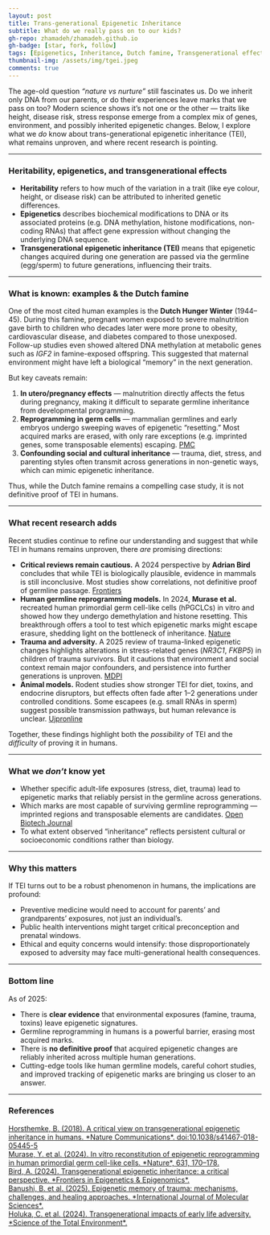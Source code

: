 ```yaml
---
layout: post
title: Trans‐generational Epigenetic Inheritance
subtitle: What do we really pass on to our kids?
gh-repo: zhamadeh/zhamadeh.github.io
gh-badge: [star, fork, follow]
tags: [Epigenetics, Inheritance, Dutch famine, Transgenerational effects]
thumbnail-img: /assets/img/tgei.jpeg
comments: true
---
```


The age-old question *“nature vs nurture”* still fascinates us. Do we inherit only DNA from our parents, or do their experiences leave marks that we pass on too? Modern science shows it’s not one or the other — traits like height, disease risk, stress response emerge from a complex mix of genes, environment, and possibly inherited epigenetic changes. Below, I explore what we *do* know about trans-generational epigenetic inheritance (TEI), what remains unproven, and where recent research is pointing.

---

### Heritability, epigenetics, and transgenerational effects

- **Heritability** refers to how much of the variation in a trait (like eye colour, height, or disease risk) can be attributed to inherited genetic differences.  
- **Epigenetics** describes biochemical modifications to DNA or its associated proteins (e.g. DNA methylation, histone modifications, non-coding RNAs) that affect gene expression without changing the underlying DNA sequence.  
- **Transgenerational epigenetic inheritance (TEI)** means that epigenetic changes acquired during one generation are passed via the germline (egg/sperm) to future generations, influencing their traits.

---

### What is known: examples & the Dutch famine

One of the most cited human examples is the **Dutch Hunger Winter** (1944–45). During this famine, pregnant women exposed to severe malnutrition gave birth to children who decades later were more prone to obesity, cardiovascular disease, and diabetes compared to those unexposed. Follow-up studies even showed altered DNA methylation at metabolic genes such as *IGF2* in famine-exposed offspring. This suggested that maternal environment might have left a biological “memory” in the next generation.  

But key caveats remain:  
1. **In utero/pregnancy effects** — malnutrition directly affects the fetus during pregnancy, making it difficult to separate germline inheritance from developmental programming.  
2. **Reprogramming in germ cells** — mammalian germlines and early embryos undergo sweeping waves of epigenetic “resetting.” Most acquired marks are erased, with only rare exceptions (e.g. imprinted genes, some transposable elements) escaping. [PMC](https://pmc.ncbi.nlm.nih.gov/articles/PMC4742093/?utm_source=chatgpt.com)  
3. **Confounding social and cultural inheritance** — trauma, diet, stress, and parenting styles often transmit across generations in non-genetic ways, which can mimic epigenetic inheritance.  

Thus, while the Dutch famine remains a compelling case study, it is not definitive proof of TEI in humans.

---

### What recent research adds

Recent studies continue to refine our understanding and suggest that while TEI in humans remains unproven, there *are* promising directions:

- **Critical reviews remain cautious.** A 2024 perspective by **Adrian Bird** concludes that while TEI is biologically plausible, evidence in mammals is still inconclusive. Most studies show correlations, not definitive proof of germline passage. [Frontiers](https://www.frontiersin.org/journals/epigenetics-and-epigenomics/articles/10.3389/freae.2024.1434253/full?utm_source=chatgpt.com)  
- **Human germline reprogramming models.** In 2024, **Murase et al.** recreated human primordial germ cell-like cells (hPGCLCs) in vitro and showed how they undergo demethylation and histone resetting. This breakthrough offers a tool to test which epigenetic marks might escape erasure, shedding light on the bottleneck of inheritance. [Nature](https://www.nature.com/articles/s41586-024-07526-6?utm_source=chatgpt.com)  
- **Trauma and adversity.** A 2025 review of trauma-linked epigenetic changes highlights alterations in stress-related genes (*NR3C1*, *FKBP5*) in children of trauma survivors. But it cautions that environment and social context remain major confounders, and persistence into further generations is unproven. [MDPI](https://www.mdpi.com/1422-0067/26/7/3075?utm_source=chatgpt.com)  
- **Animal models.** Rodent studies show stronger TEI for diet, toxins, and endocrine disruptors, but effects often fade after 1–2 generations under controlled conditions. Some escapees (e.g. small RNAs in sperm) suggest possible transmission pathways, but human relevance is unclear. [Ujpronline](https://ujpronline.com/index.php/journal/article/view/1354?utm_source=chatgpt.com)  

Together, these findings highlight both the *possibility* of TEI and the *difficulty* of proving it in humans.

---

### What we *don’t* know yet

- Whether specific adult-life exposures (stress, diet, trauma) lead to epigenetic marks that reliably persist in the germline across generations.  
- Which marks are most capable of surviving germline reprogramming — imprinted regions and transposable elements are candidates. [Open Biotech Journal](https://openbiotechnologyjournal.com/VOLUME/10/PAGE/36/FULLTEXT/?utm_source=chatgpt.com)  
- To what extent observed “inheritance” reflects persistent cultural or socioeconomic conditions rather than biology.

---

### Why this matters

If TEI turns out to be a robust phenomenon in humans, the implications are profound:

- Preventive medicine would need to account for parents’ and grandparents’ exposures, not just an individual’s.  
- Public health interventions might target critical preconception and prenatal windows.  
- Ethical and equity concerns would intensify: those disproportionately exposed to adversity may face multi-generational health consequences.

---

### Bottom line

As of 2025:

- There is **clear evidence** that environmental exposures (famine, trauma, toxins) leave epigenetic signatures.  
- Germline reprogramming in humans is a powerful barrier, erasing most acquired marks.  
- There is **no definitive proof** that acquired epigenetic changes are reliably inherited across multiple human generations.  
- Cutting-edge tools like human germline models, careful cohort studies, and improved tracking of epigenetic marks are bringing us closer to an answer.

---

<h3>References</h3>
<a href="https://www.nature.com/articles/s41467-018-05445-5">Horsthemke, B. (2018). A critical view on transgenerational epigenetic inheritance in humans. *Nature Communications*. doi:10.1038/s41467-018-05445-5</a><br>
<a href="https://www.nature.com/articles/s41586-024-07526-6">Murase, Y. et al. (2024). In vitro reconstitution of epigenetic reprogramming in human primordial germ cell-like cells. *Nature*, 631, 170–178.</a><br>
<a href="https://www.frontiersin.org/articles/10.3389/freae.2024.1434253/full">Bird, A. (2024). Transgenerational epigenetic inheritance: a critical perspective. *Frontiers in Epigenetics & Epigenomics*.</a><br>
<a href="https://www.mdpi.com/1422-0067/26/7/3075">Banushi, B. et al. (2025). Epigenetic memory of trauma: mechanisms, challenges, and healing approaches. *International Journal of Molecular Sciences*.</a><br>
<a href="https://www.sciencedirect.com/science/article/pii/S0149763424002549">Holuka, C. et al. (2024). Transgenerational impacts of early life adversity. *Science of the Total Environment*.</a><br>
